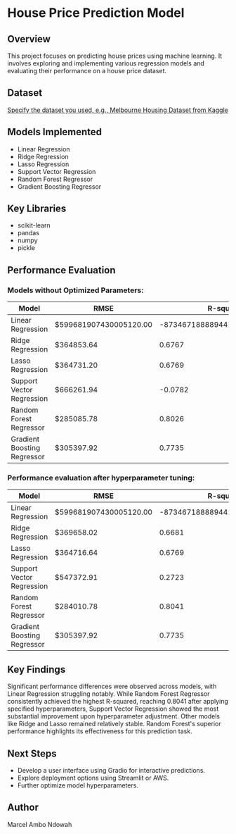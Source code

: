 # House Price Prediction Model

## Overview
This project focuses on predicting house prices using machine learning. It involves exploring and implementing various regression models and evaluating their performance on a house price dataset.

## Dataset
[Specify the dataset you used, e.g., Melbourne Housing Dataset from Kaggle](https://www.kaggle.com/datasets/dansbecker/melbourne-housing-snapshot)

## Models Implemented
* Linear Regression
* Ridge Regression
* Lasso Regression
* Support Vector Regression
* Random Forest Regressor
* Gradient Boosting Regressor

## Key Libraries
* scikit-learn
* pandas
* numpy
* pickle

## Performance Evaluation
### Models without Optimized Parameters:
| Model                      | RMSE                    | R-squared                     |
|--------------------------- |-------------------------|-------------------------------|
| Linear Regression          | $599681907430005120.00  | -873467188889441206796288.0000|
| Ridge Regression           | $364853.64              | 0.6767                        |
| Lasso Regression           | $364731.20              | 0.6769                        |
| Support Vector Regression  | $666261.94              | -0.0782                       |
| Random Forest Regressor    | $285085.78              | 0.8026                        |
| Gradient Boosting Regressor| $305397.92              | 0.7735                        |

### Performance evaluation after hyperparameter tuning:

| Model                      | RMSE                  | R-squared                      |
|----------------------------|-----------------------|--------------------------------|
| Linear Regression          | $599681907430005120.00| -873467188889441206796288.0000 |
| Ridge Regression           | $369658.02  | 0.6681  |                                |
| Lasso Regression           | $364716.64  | 0.6769  |                                |
| Support Vector Regression  | $547372.91  | 0.2723  |                                |
| Random Forest Regressor    | $284010.78  | 0.8041  |                                |
| Gradient Boosting Regressor| $305397.92  | 0.7735  |                                |

## Key Findings
Significant performance differences were observed across models, with Linear Regression struggling notably. While Random Forest Regressor consistently achieved the highest R-squared, reaching 0.8041 after applying specified hyperparameters, Support Vector Regression showed the most substantial improvement upon hyperparameter adjustment. Other models like Ridge and Lasso remained relatively stable. Random Forest's superior performance highlights its effectiveness for this prediction task.

## Next Steps
* Develop a user interface using Gradio for interactive predictions.
* Explore deployment options using Streamlit or AWS.
* Further optimize model hyperparameters.

## Author
Marcel Ambo Ndowah
